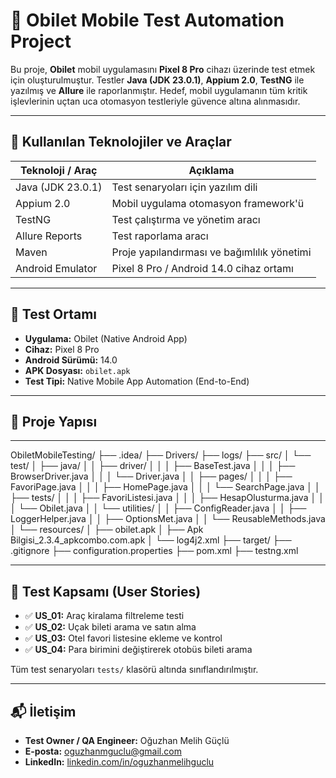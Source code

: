 # 📱 Obilet Mobile Test Automation Project

Bu proje, **Obilet** mobil uygulamasını **Pixel 8 Pro** cihazı üzerinde test etmek için oluşturulmuştur. Testler **Java (JDK 23.0.1)**, **Appium 2.0**, **TestNG** ile yazılmış ve **Allure** ile raporlanmıştır. Hedef, mobil uygulamanın tüm kritik işlevlerinin uçtan uca otomasyon testleriyle güvence altına alınmasıdır.

---

## 🚀 Kullanılan Teknolojiler ve Araçlar

| Teknoloji / Araç     | Açıklama                                      |
|----------------------|-----------------------------------------------|
| Java (JDK 23.0.1)     | Test senaryoları için yazılım dili            |
| Appium 2.0            | Mobil uygulama otomasyon framework'ü         |
| TestNG                | Test çalıştırma ve yönetim aracı             |
| Allure Reports        | Test raporlama aracı                          |
| Maven                 | Proje yapılandırması ve bağımlılık yönetimi  |
| Android Emulator      | Pixel 8 Pro / Android 14.0 cihaz ortamı      |

---

## 📱 Test Ortamı

- **Uygulama:** Obilet (Native Android App)
- **Cihaz:** Pixel 8 Pro
- **Android Sürümü:** 14.0
- **APK Dosyası:** `obilet.apk`
- **Test Tipi:** Native Mobile App Automation (End-to-End)

---

## 📁 Proje Yapısı

---
ObiletMobileTesting/
├── .idea/
├── Drivers/
├── logs/
├── src/
│   └── test/
│       ├── java/
│       │   ├── driver/
│       │   │   ├── BaseTest.java
│       │   │   ├── BrowserDriver.java
│       │   │   └── Driver.java
│       │   ├── pages/
│       │   │   ├── FavoriPage.java
│       │   │   ├── HomePage.java
│       │   │   └── SearchPage.java
│       │   ├── tests/
│       │   │   ├── FavoriListesi.java
│       │   │   ├── HesapOlusturma.java
│       │   │   └── Obilet.java
│       │   └── utilities/
│       │       ├── ConfigReader.java
│       │       ├── LoggerHelper.java
│       │       ├── OptionsMet.java
│       │       └── ReusableMethods.java
│       └── resources/
│           ├── obilet.apk
│           ├── Apk Bilgisi_2.3.4_apkcombo.com.apk
│           └── log4j2.xml
├── target/
├── .gitignore
├── configuration.properties
├── pom.xml
├── testng.xml


---

## 🧭 Test Kapsamı (User Stories)

- ✅ **US_01:** Araç kiralama filtreleme testi
- ✅ **US_02:** Uçak bileti arama ve satın alma
- ✅ **US_03:** Otel favori listesine ekleme ve kontrol
- ✅ **US_04:** Para birimini değiştirerek otobüs bileti arama

Tüm test senaryoları `tests/` klasörü altında sınıflandırılmıştır.

---


## 📬 İletişim

- **Test Owner / QA Engineer:** Oğuzhan Melih Güçlü  
- **E-posta:** [oguzhanmguclu@gmail.com](mailto:oguzhanmguclu@gmail.com)  
- **LinkedIn:** [linkedin.com/in/oguzhanmelihguclu](https://www.linkedin.com/in/oguzhanmelihguclu/)

